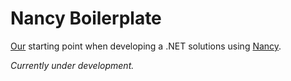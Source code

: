 # Nancy Boilerplate

[Our](http://moov2.com) starting point when developing a .NET solutions using [Nancy](http://nancyfx.com).

*Currently under development.*
